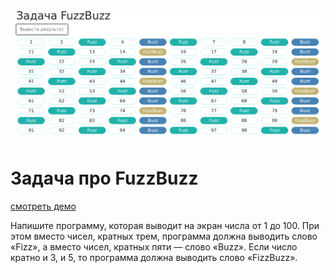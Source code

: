 ![banner](https://github.com/Konkin-Ivan/Fuzz-Buzz/blob/main/img/fuzzbuzz-preview.png)
# Задача про FuzzBuzz

[смотреть демо](https://codepen.io/iwan-konkin/pen/vYejZme)

Напишите программу, которая выводит на экран числа от 1 до 100. При этом вместо чисел, кратных трем, программа должна выводить слово «Fizz», а вместо чисел, кратных пяти — слово «Buzz». Если число кратно и 3, и 5, то программа должна выводить слово «FizzBuzz».
